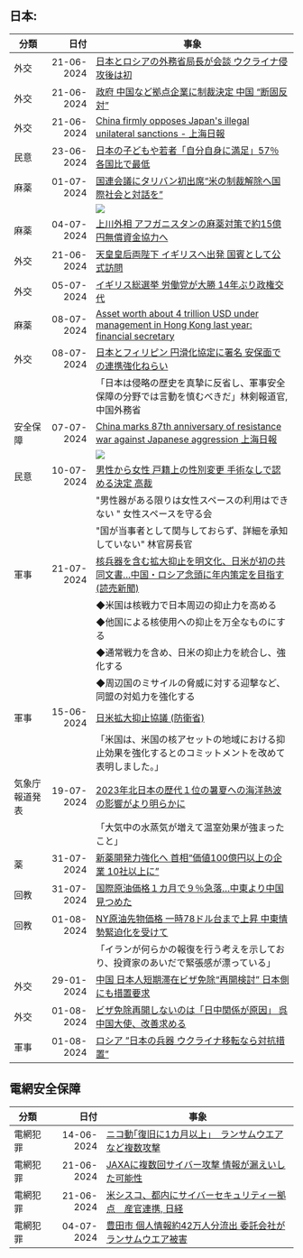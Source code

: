 
## 日本:

|分類| 日付 | 事象 |
| -- | --: | -- |
|外交| 21-06-2024 | [日本とロシアの外務省局長が会談 ウクライナ侵攻後は初](https://www3.nhk.or.jp/news/html/20240622/k10014488991000.html) |
|外交| 21-06-2024 | [政府 中国など拠点企業に制裁決定 中国 “断固反対”](https://www3.nhk.or.jp/news/html/20240621/k10014488651000.html) |
|外交| 21-06-2024 | [China firmly opposes Japan's illegal unilateral sanctions - 上海日報](https://www.shine.cn/news/nation/2406219435/) |
|民意|  23-06-2024 | [日本の子どもや若者「自分自身に満足」57％ 各国比で最低](https://www3.nhk.or.jp/news/html/20240623/k10014489391000.html) |
|麻薬| 01-07-2024 |[国連会議にタリバン初出席“米の制裁解除へ国際社会と対話を”](https://www3.nhk.or.jp/news/html/20240701/k10014498631000.html)|
|||![](https://www3.nhk.or.jp/news/html/20240701/K10014498631_2407011923_0701200224_01_02.jpg)|
|麻薬|  04-07-2024 |[上川外相 アフガニスタンの麻薬対策で約15億円無償資金協力へ](https://www3.nhk.or.jp/news/html/20240704/k10014501391000.html)|
| 外交 | 21-06-2024|[天皇皇后両陛下 イギリスへ出発 国賓として公式訪問](https://www3.nhk.or.jp/news/html/20240622/k10014488711000.html)|
| 外交 | 05-07-2024|[イギリス総選挙 労働党が大勝 14年ぶり政権交代](https://www3.nhk.or.jp/news/html/20240705/k10014501861000.html)|
| 麻薬 | 08-07-2024 | [Asset worth about 4 trillion USD under management in Hong Kong last year: financial secretary](https://www.shine.cn/news/nation/2407074419/) |
| 外交 | 08-07-2024 | [日本とフィリピン 円滑化協定に署名 安保面での連携強化ねらい](https://www3.nhk.or.jp/news/html/20240708/k10014505051000.html) |
|   |   | 「日本は侵略の歴史を真摯に反省し、軍事安全保障の分野では言動を慎むべきだ」林剣報道官, 中国外務省 |
| 安全保障 |  07-07-2024 | [China marks 87th anniversary of resistance war against Japanese aggression 上海日報](https://www.shine.cn/news/nation/2407078429/)|
|  |    | ![](https://obj.shine.cn/files/2024/07/07/1b88bfeb-7390-4b8e-97c0-1870b452db92_0.jpg)|
| 民意 | 10-07-2024 | [男性から女性 戸籍上の性別変更 手術なしで認める決定 高裁](https://www3.nhk.or.jp/news/html/20240710/k10014507081000.html) |
|||"男性器がある限りは女性スペースの利用はできない " 女性スペースを守る会|
|||"国が当事者として関与しておらず、詳細を承知していない" 林官房長官|
| 軍事 | 21-07-2024 | [核兵器を含む拡大抑止を明文化、日米が初の共同文書…中国・ロシア念頭に年内策定を目指す (読売新聞)](https://news.yahoo.co.jp/articles/a2e1087759d5c014a177761cb83bac0beadac895) |
|||◆米国は核戦力で日本周辺の抑止力を高める|
|||◆他国による核使用への抑止を万全なものにする|
|||◆通常戦力を含め、日米の抑止力を統合し、強化する|
|||◆周辺国のミサイルの脅威に対する迎撃など、同盟の対処力を強化する|
| 軍事 |15-06-2024|[日米拡大抑止協議 (防衛省)](https://www.mod.go.jp/j/approach/anpo/2024/0613a_usa-j.html)|
|||「米国は、米国の核アセットの地域における抑止効果を強化するとのコミットメントを改めて表明しました。」|
| 気象庁報道発表|19-07-2024|[2023年北日本の歴代１位の暑夏への海洋熱波の影響がより明らかに](https://www.jma.go.jp/jma/press/2407/19b/20240719.html)|
||| 「大気中の水蒸気が増えて温室効果が強まったこと」|
| 薬| 31-07-2024|[新薬開発力強化へ 首相“価値100億円以上の企業 10社以上に”](https://www3.nhk.or.jp/news/html/20240730/k10014530181000.html)|
|回教|31-07-2024|[国際原油価格１カ月で９％急落…中東より中国見つめた]()|
|回教| 01-08-2024|[NY原油先物価格 一時78ドル台まで上昇 中東情勢緊迫化を受けて](https://www.msn.com/ja-jp/money/other/%E5%9B%BD%E9%9A%9B%E5%8E%9F%E6%B2%B9%E4%BE%A1%E6%A0%BC%EF%BC%91%E3%82%AB%E6%9C%88%E3%81%A7%EF%BC%99-%E6%80%A5%E8%90%BD-%E4%B8%AD%E6%9D%B1%E3%82%88%E3%82%8A%E4%B8%AD%E5%9B%BD%E8%A6%8B%E3%81%A4%E3%82%81%E3%81%9F/ar-BB1qUQR9?ocid=BingNewsSerp)|
|||「イランが何らかの報復を行う考えを示しており、投資家のあいだで緊張感が漂っている」|
| 外交 | 29-01-2024| [中国 日本人短期滞在ビザ免除“再開検討” 日本側にも措置要求](https://www3.nhk.or.jp/news/html/20240129/k10014339691000.html) |
| 外交 | 01-08-2024|[ビザ免除再開しないのは「日中関係が原因」 呉中国大使、改善求める](https://www.msn.com/ja-jp/news/other/%E3%83%93%E3%82%B6%E5%85%8D%E9%99%A4%E5%86%8D%E9%96%8B%E3%81%97%E3%81%AA%E3%81%84%E3%81%AE%E3%81%AF-%E6%97%A5%E4%B8%AD%E9%96%A2%E4%BF%82%E3%81%8C%E5%8E%9F%E5%9B%A0-%E5%91%89%E4%B8%AD%E5%9B%BD%E5%A4%A7%E4%BD%BF-%E6%94%B9%E5%96%84%E6%B1%82%E3%82%81%E3%82%8B/ar-BB1qSKVc?ocid=socialshare)|
| 軍事 | 01-08-2024|[ロシア ”日本の兵器 ウクライナ移転なら対抗措置”](https://www3.nhk.or.jp/news/movie.html?id=16079&type=HighlightMovie)|


## 電網安全保障
|分類| 日付 | 事象 |
| -- | --: | -- |
|電網犯罪| 14-06-2024 |[ニコ動｢復旧に1カ月以上｣　ランサムウエアなど複数攻撃](https://www.nikkei.com/article/DGXZQOUC146RH0U4A610C2000000/) |
|電網犯罪| 21-06-2024 |[JAXAに複数回サイバー攻撃 情報が漏えいした可能性](https://www3.nhk.or.jp/news/html/20240621/k10014487721000.html)|
|電網犯罪| 21-06-2024 | [米シスコ、都内にサイバーセキュリティー拠点　産官連携, 日経](https://www.nikkei.com/article/DGXZQODK210H40R20C24A6000000/) |
|電網犯罪|  04-07-2024|[豊田市 個人情報約42万人分流出 委託会社がランサムウエア被害](https://www3.nhk.or.jp/news/html/20240704/k10014501611000.html)|
